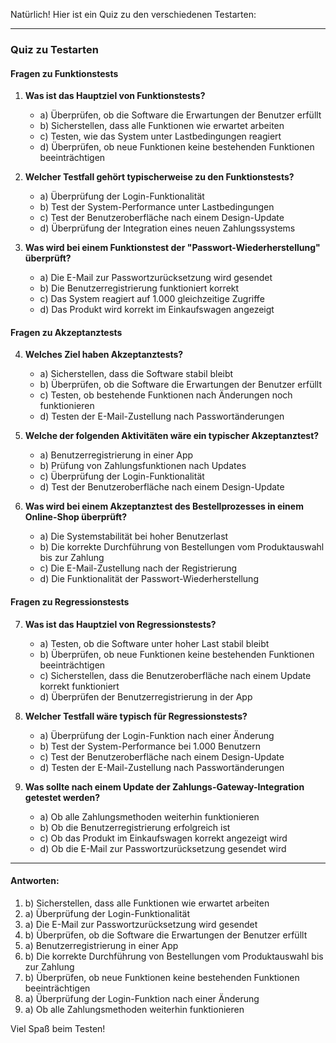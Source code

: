 Natürlich! Hier ist ein Quiz zu den verschiedenen Testarten:

---

### Quiz zu Testarten

#### **Fragen zu Funktionstests**

1. **Was ist das Hauptziel von Funktionstests?**
   - a) Überprüfen, ob die Software die Erwartungen der Benutzer erfüllt
   - b) Sicherstellen, dass alle Funktionen wie erwartet arbeiten
   - c) Testen, wie das System unter Lastbedingungen reagiert
   - d) Überprüfen, ob neue Funktionen keine bestehenden Funktionen beeinträchtigen

2. **Welcher Testfall gehört typischerweise zu den Funktionstests?**
   - a) Überprüfung der Login-Funktionalität
   - b) Test der System-Performance unter Lastbedingungen
   - c) Test der Benutzeroberfläche nach einem Design-Update
   - d) Überprüfung der Integration eines neuen Zahlungssystems

3. **Was wird bei einem Funktionstest der "Passwort-Wiederherstellung" überprüft?**
   - a) Die E-Mail zur Passwortzurücksetzung wird gesendet
   - b) Die Benutzerregistrierung funktioniert korrekt
   - c) Das System reagiert auf 1.000 gleichzeitige Zugriffe
   - d) Das Produkt wird korrekt im Einkaufswagen angezeigt

#### **Fragen zu Akzeptanztests**

4. **Welches Ziel haben Akzeptanztests?**
   - a) Sicherstellen, dass die Software stabil bleibt
   - b) Überprüfen, ob die Software die Erwartungen der Benutzer erfüllt
   - c) Testen, ob bestehende Funktionen nach Änderungen noch funktionieren
   - d) Testen der E-Mail-Zustellung nach Passwortänderungen

5. **Welche der folgenden Aktivitäten wäre ein typischer Akzeptanztest?**
   - a) Benutzerregistrierung in einer App
   - b) Prüfung von Zahlungsfunktionen nach Updates
   - c) Überprüfung der Login-Funktionalität
   - d) Test der Benutzeroberfläche nach einem Design-Update

6. **Was wird bei einem Akzeptanztest des Bestellprozesses in einem Online-Shop überprüft?**
   - a) Die Systemstabilität bei hoher Benutzerlast
   - b) Die korrekte Durchführung von Bestellungen vom Produktauswahl bis zur Zahlung
   - c) Die E-Mail-Zustellung nach der Registrierung
   - d) Die Funktionalität der Passwort-Wiederherstellung

#### **Fragen zu Regressionstests**

7. **Was ist das Hauptziel von Regressionstests?**
   - a) Testen, ob die Software unter hoher Last stabil bleibt
   - b) Überprüfen, ob neue Funktionen keine bestehenden Funktionen beeinträchtigen
   - c) Sicherstellen, dass die Benutzeroberfläche nach einem Update korrekt funktioniert
   - d) Überprüfen der Benutzerregistrierung in der App

8. **Welcher Testfall wäre typisch für Regressionstests?**
   - a) Überprüfung der Login-Funktion nach einer Änderung
   - b) Test der System-Performance bei 1.000 Benutzern
   - c) Test der Benutzeroberfläche nach einem Design-Update
   - d) Testen der E-Mail-Zustellung nach Passwortänderungen

9. **Was sollte nach einem Update der Zahlungs-Gateway-Integration getestet werden?**
   - a) Ob alle Zahlungsmethoden weiterhin funktionieren
   - b) Ob die Benutzerregistrierung erfolgreich ist
   - c) Ob das Produkt im Einkaufswagen korrekt angezeigt wird
   - d) Ob die E-Mail zur Passwortzurücksetzung gesendet wird

---

#### **Antworten:**

1. b) Sicherstellen, dass alle Funktionen wie erwartet arbeiten
2. a) Überprüfung der Login-Funktionalität
3. a) Die E-Mail zur Passwortzurücksetzung wird gesendet
4. b) Überprüfen, ob die Software die Erwartungen der Benutzer erfüllt
5. a) Benutzerregistrierung in einer App
6. b) Die korrekte Durchführung von Bestellungen vom Produktauswahl bis zur Zahlung
7. b) Überprüfen, ob neue Funktionen keine bestehenden Funktionen beeinträchtigen
8. a) Überprüfung der Login-Funktion nach einer Änderung
9. a) Ob alle Zahlungsmethoden weiterhin funktionieren

Viel Spaß beim Testen!